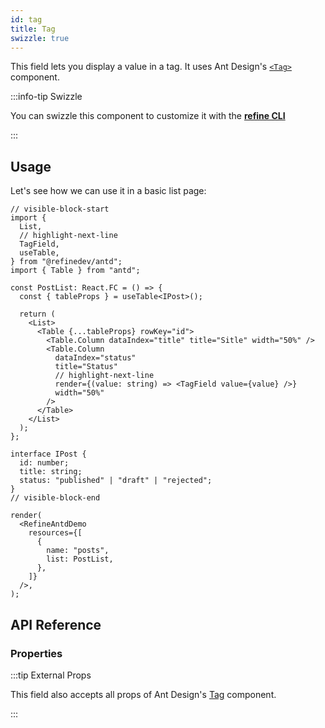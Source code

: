 ```yaml
---
id: tag
title: Tag
swizzle: true
---
```


This field lets you display a value in a tag. It uses Ant Design's [`<Tag>`](https://ant.design/components/tag/) component.

:::info-tip Swizzle

You can swizzle this component to customize it with the [**refine CLI**](/docs/packages/documentation/cli)

:::

## Usage

Let's see how we can use it in a basic list page:

```tsx live
// visible-block-start
import {
  List,
  // highlight-next-line
  TagField,
  useTable,
} from "@refinedev/antd";
import { Table } from "antd";

const PostList: React.FC = () => {
  const { tableProps } = useTable<IPost>();

  return (
    <List>
      <Table {...tableProps} rowKey="id">
        <Table.Column dataIndex="title" title="Sitle" width="50%" />
        <Table.Column
          dataIndex="status"
          title="Status"
          // highlight-next-line
          render={(value: string) => <TagField value={value} />}
          width="50%"
        />
      </Table>
    </List>
  );
};

interface IPost {
  id: number;
  title: string;
  status: "published" | "draft" | "rejected";
}
// visible-block-end

render(
  <RefineAntdDemo
    resources={[
      {
        name: "posts",
        list: PostList,
      },
    ]}
  />,
);
```

## API Reference

### Properties

<PropsTable module="@refinedev/antd/TagField" value-description="Tag content" />

:::tip External Props

This field also accepts all props of Ant Design's [Tag](https://ant.design/components/tag/#API) component.

:::
